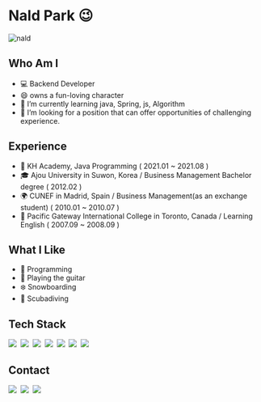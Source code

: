# Nald Park 😉 <a id="nald">
![nald](https://capsule-render.vercel.app/api?type=soft&color=auto&text=If%20imaginable,%20It's%20able.&fontSize=40&animation=twinkling)


## Who Am I
- 💻 Backend Developer
- 😄 owns a fun-loving character
- 🌱 I’m currently learning java, Spring, js, Algorithm
- 👯 I’m looking for a position that can offer opportunities of challenging experience.

## Experience

- 💊 KH Academy, Java Programming ( 2021.01 ~ 2021.08 )
- 🎓 Ajou University in Suwon, Korea / Business Management Bachelor degree ( 2012.02 )
- 🌍 CUNEF in Madrid, Spain / Business Management(as an exchange student) ( 2010.01 ~ 2010.07 )
- 🎒 Pacific Gateway International College in Toronto, Canada / Learning English ( 2007.09 ~ 2008.09 )

## What I Like

- 💬 Programming
- 🎵 Playing the guitar
- ❄️ Snowboarding
- 🐬 Scubadiving

## Tech Stack
<p>
  <img src="https://img.shields.io/badge/Java-007396?style=flat-square&logo=Java&logoColor=white"/></a>&nbsp;
  <img src="https://img.shields.io/badge/SpringBoot-6aad3d?style=flat-square&logo=SpringBoot&logoColor=white"/></a>&nbsp;
  <img src="https://img.shields.io/badge/Oracle-c14432?style=flat-square&logo=Oracle&logoColor=white"/></a>&nbsp;
  <img src="https://img.shields.io/badge/Javascript-F7DF1E?style=flat-square&logo=Javascript&logoColor=white"/></a>&nbsp;
  <img src="https://img.shields.io/badge/jQuery-3766AB?style=flat-square&logo=jQuery&logoColor=white"/></a>&nbsp;
  <img src="https://img.shields.io/badge/html5-dd4d25?style=flat-square&logo=html5&logoColor=white"/></a>&nbsp;
  <img src="https://img.shields.io/badge/CSS3-116eb9?style=flat-square&logo=CSS3&logoColor=white"/></a>&nbsp;
</p>

## Contact
<p>
  <a href="https://blog.naver.com/8734747"><img src="https://img.shields.io/badge/Blog-03C75A?style=flat-square&logo=Naver&logoColor=white&link=https://blog.naver.com/8734747"/></a>&nbsp
  <a href="https://www.linkedin.com/in/naldpark"><img src="https://img.shields.io/badge/LinkedIn-0A66C2?style=flat-square&logo=LinkedIn&logoColor=white&link=https://www.linkedin.com/in/naldpark"/></a>&nbsp
  <a href="mailto:daita0225@naver.com"><img src="https://img.shields.io/badge/Email-494949?style=flat-square&logo=Minutemailer&logoColor=white&link=daita0225@naver.com"/></a>
</p>
<br>




